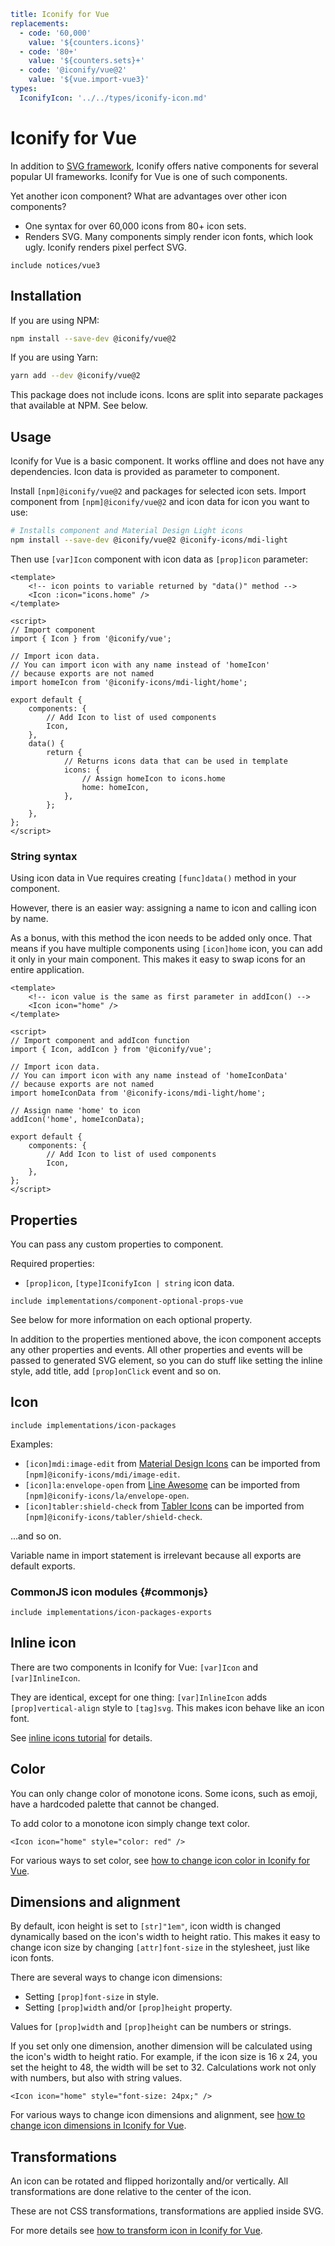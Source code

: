```yaml
title: Iconify for Vue
replacements:
  - code: '60,000'
    value: '${counters.icons}'
  - code: '80+'
    value: '${counters.sets}+'
  - code: '@iconify/vue@2'
    value: '${vue.import-vue3}'
types:
  IconifyIcon: '../../types/iconify-icon.md'
```

# Iconify for Vue

In addition to [SVG framework](../svg-framework/index.md), Iconify offers native components for several popular UI frameworks. Iconify for Vue is one of such components.

Yet another icon component? What are advantages over other icon components?

- One syntax for over 60,000 icons from 80+ icon sets.
- Renders SVG. Many components simply render icon fonts, which look ugly. Iconify renders pixel perfect SVG.

`include notices/vue3`

## Installation

If you are using NPM:

```bash
npm install --save-dev @iconify/vue@2
```

If you are using Yarn:

```bash
yarn add --dev @iconify/vue@2
```

This package does not include icons. Icons are split into separate packages that available at NPM. See below.

## Usage

Iconify for Vue is a basic component. It works offline and does not have any dependencies. Icon data is provided as parameter to component.

Install `[npm]@iconify/vue@2` and packages for selected icon sets. Import component from `[npm]@iconify/vue@2` and icon data for icon you want to use:

```bash
# Installs component and Material Design Light icons
npm install --save-dev @iconify/vue@2 @iconify-icons/mdi-light
```

Then use `[var]Icon` component with icon data as `[prop]icon` parameter:

```vue
<template>
	<!-- icon points to variable returned by "data()" method -->
	<Icon :icon="icons.home" />
</template>

<script>
// Import component
import { Icon } from '@iconify/vue';

// Import icon data.
// You can import icon with any name instead of 'homeIcon'
// because exports are not named
import homeIcon from '@iconify-icons/mdi-light/home';

export default {
	components: {
		// Add Icon to list of used components
		Icon,
	},
	data() {
		return {
			// Returns icons data that can be used in template
			icons: {
				// Assign homeIcon to icons.home
				home: homeIcon,
			},
		};
	},
};
</script>
```

### String syntax

Using icon data in Vue requires creating `[func]data()` method in your component.

However, there is an easier way: assigning a name to icon and calling icon by name.

As a bonus, with this method the icon needs to be added only once. That means if you have multiple components using `[icon]home` icon, you can add it only in your main component. This makes it easy to swap icons for an entire application.

```vue
<template>
	<!-- icon value is the same as first parameter in addIcon() -->
	<Icon icon="home" />
</template>

<script>
// Import component and addIcon function
import { Icon, addIcon } from '@iconify/vue';

// Import icon data.
// You can import icon with any name instead of 'homeIconData'
// because exports are not named
import homeIconData from '@iconify-icons/mdi-light/home';

// Assign name 'home' to icon
addIcon('home', homeIconData);

export default {
	components: {
		// Add Icon to list of used components
		Icon,
	},
};
</script>
```

## Properties

You can pass any custom properties to component.

Required properties:

- `[prop]icon`, `[type]IconifyIcon | string` icon data.

`include implementations/component-optional-props-vue`

See below for more information on each optional property.

In addition to the properties mentioned above, the icon component accepts any other properties and events. All other properties and events will be passed to generated SVG element, so you can do stuff like setting the inline style, add title, add `[prop]onClick` event and so on.

## Icon

`include implementations/icon-packages`

Examples:

- `[icon]mdi:image-edit` from [Material Design Icons](https://iconify.design/icon-sets/mdi/) can be imported from `[npm]@iconify-icons/mdi/image-edit`.
- `[icon]la:envelope-open` from [Line Awesome](https://iconify.design/icon-sets/la/) can be imported from `[npm]@iconify-icons/la/envelope-open`.
- `[icon]tabler:shield-check` from [Tabler Icons](https://iconify.design/icon-sets/tabler/) can be imported from `[npm]@iconify-icons/tabler/shield-check`.

...and so on.

Variable name in import statement is irrelevant because all exports are default exports.

### CommonJS icon modules {#commonjs}

`include implementations/icon-packages-exports`

## Inline icon

There are two components in Iconify for Vue: `[var]Icon` and `[var]InlineIcon`.

They are identical, except for one thing: `[var]InlineIcon` adds `[prop]vertical-align` style to `[tag]svg`. This makes icon behave like an icon font.

See [inline icons tutorial](./inline.md) for details.

## Color

You can only change color of monotone icons. Some icons, such as emoji, have a hardcoded palette that cannot be changed.

To add color to a monotone icon simply change text color.

```vue
<Icon icon="home" style="color: red" />
```

For various ways to set color, see [how to change icon color in Iconify for Vue](./color.md).

## Dimensions and alignment

By default, icon height is set to `[str]"1em"`, icon width is changed dynamically based on the icon's width to height ratio. This makes it easy to change icon size by changing `[attr]font-size` in the stylesheet, just like icon fonts.

There are several ways to change icon dimensions:

- Setting `[prop]font-size` in style.
- Setting `[prop]width` and/or `[prop]height` property.

Values for `[prop]width` and `[prop]height` can be numbers or strings.

If you set only one dimension, another dimension will be calculated using the icon's width to height ratio. For example, if the icon size is 16 x 24, you set the height to 48, the width will be set to 32. Calculations work not only with numbers, but also with string values.

```vue
<Icon icon="home" style="font-size: 24px;" />
```

For various ways to change icon dimensions and alignment, see [how to change icon dimensions in Iconify for Vue](./dimensions.md).

## Transformations

An icon can be rotated and flipped horizontally and/or vertically. All transformations are done relative to the center of the icon.

These are not CSS transformations, transformations are applied inside SVG.

For more details see [how to transform icon in Iconify for Vue](./transform.md).
